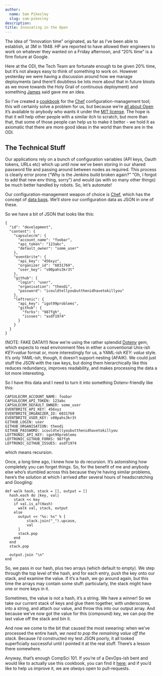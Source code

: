 ```yaml
---
author:
  name: Sam Pikesley
  slug: sam-pikesley
description:
title: Innovating in the Open
---
```


<p>The idea of &ldquo;Innovation time&rdquo; originated, as far as I&rsquo;ve been able to establish, at 3M in 1948. HP are reported to have allowed their engineers to work on whatever they wanted on a Friday afternoon, and &ldquo;20% time&rdquo; is a firm fixture at Google.</p>

<p>Here at the ODI, the Tech Team are fortunate enough to be given 20% time, but it&rsquo;s not always easy to think of something to work on. However yesterday we were having a discussion around how we manage deployments (and there&rsquo;ll doubtless be lots more about that in future blosts as we move towards the Holy Grail of continuous deployment) and something <a rel="external" href="http://theodi.org/people/james-smith">James</a> said gave me an idea.</p>

<p>So I&rsquo;ve created a <a rel="external" href="http://docs.opscode.com/essentials_cookbooks.html">cookbook</a> for the <a rel="external" href="http://www.opscode.com/chef/">Chef</a> configuration-management tool; this will certainly solve a problem for us, but because we&rsquo;re <a rel="external" href="http://www.theodi.org/blog/better-living-through-openness">all about Open</a> it&rsquo;s available to anybody who wants it under the <a rel="external" href="http://opensource.org/licenses/MIT">MIT license</a>. The hope is that it will help other people with a similar itch to scratch, but more than that, that some of those people can help us to make it better - we hold it as axiomatic that there are more good ideas in the world than there are in the ODI.</p>

<h2>The Technical Stuff</h2>

<p>Our applications rely on a bunch of configuration variables (API keys, Oauth tokens, URLs etc) which up until now we&rsquo;ve been storing in our shared password file and passing around between nodes as required. This process is clearly error prone (&ldquo;Why is the Jenkins build broken again?&rdquo; &ldquo;Oh, I forgot to add that new env thing, sorry&rdquo;) and would (as with so many other things) be much better handled by robots. So, let&rsquo;s automate!</p>

<p>Our configuration-management weapon of choice is <a rel="external" href="http://www.opscode.com/chef/">Chef</a>, which has the concept of <a rel="external" href="http://docs.opscode.com/essentials_data_bags.html">data bags</a>. We&rsquo;ll store our configuration data as JSON in one of these.</p>

<p>So we have a bit of JSON that looks like this:</p>

<pre><code>{
  "id": "development",
  "content": {
    "capsulecrm": {
      "account_name": "foobar",
      "api_token": "123abc",
      "default_owner": "some_user"
    },
    "eventbrite": {
      "api_key": "456xyz",
      "organizer_id": "6031769",
      "user_key": "s00pahs3kr3t"
    },
    "github": {
      "login": "user",
      "organisation": "theodi",
      "password": "icouldtellyoubutthenidhavetokillyou"
    },
    "leftronic": {
      "api_key": "igot99problems",
      "github": {
        "forks": "987fgh",
        "issues": "asdf1974"
      }
    }
  }
}
</code></pre>

<p>(NOTE: FAKE DATA!!!) Now we&rsquo;re using the rather splendid <a rel="external" href="https://github.com/bkeepers/dotenv">Dotenv</a> gem, which expects to read environment files in either a conventional Unix-ish <em>KEY=value</em> format or, more interestingly for us, a YAML-ish <em>KEY: value</em> style. It&rsquo;s only YAML-<em>ish</em>, though, it doesn&rsquo;t support nesting (AFAIK). We could just stuff the JSON with the raw keys, but doing them hierarchically like this reduces redundancy, improves readability, and makes processing the data a lot more interesting.</p>

<p>So I have this data and I need to turn it into something Dotenv-friendly like this:</p>

<pre><code>CAPSULECRM_ACCOUNT_NAME: foobar
CAPSULECRM_API_TOKEN: 123abc
CAPSULECRM_DEFAULT_OWNER: some_user
EVENTBRITE_API_KEY: 456xyz
EVENTBRITE_ORGANIZER_ID: 6031769
EVENTBRITE_USER_KEY: s00pahs3kr3t
GITHUB_LOGIN: user
GITHUB_ORGANISATION: theodi
GITHUB_PASSWORD: icouldtellyoubutthenidhavetokillyou
LEFTRONIC_API_KEY: igot99problems
LEFTRONIC_GITHUB_FORKS: 987fgh
LEFTRONIC_GITHUB_ISSUES: asdf1974
</code></pre>

<p>which means recursion.</p>

<p>Once, a long time ago, I knew how to do recursion. It&rsquo;s astonishing how completely you can forget things. So, for the benefit of me and anybody else who&rsquo;s stumbled across this because they&rsquo;re having similar problems, here&rsquo;s the solution at which I arrived after several hours of headscratching and Googling:</p>

<pre><code>def walk hash, stack = [], output = []
  hash.each do |key, val|
    stack &lt;&lt; key
    if val.is_a?(Hash)
      walk val, stack, output
    else
      output &lt;&lt; "%s: %s" % [
          stack.join("_").upcase,
          val
      ]
      stack.pop
    end
  end
  stack.pop

  output.join "\n"
end
</code></pre>

<p>So, we pass in our hash, plus two arrays (which default to empty). We step through the top level of the hash, and for each entry, push the key onto our stack, and examine the value. If it&rsquo;s a hash, we go around again, but this time the arrays may contain some stuff: particularly, the stack might have one or more keys in it.</p>

<p>Sometimes, the value is not a hash, it&rsquo;s a string. We have a winner! So we take our current stack of keys and glue them together, with underscores, into a string, and attach our value, and throw this into our output array. And because we&rsquo;ve now got the value for this (compound) key, we can pop the last value off the stack and bin it.</p>

<p>And now we come to the bit that caused the most swearing: when we&rsquo;ve processed the entire hash, <em>we need to pop the remaining value off the stack</em>. Because I&rsquo;d constructed my test JSON poorly, it all looked superficially successful until I pointed it at the real stuff. There&rsquo;s a lesson there somewhere.</p>

<p>Anyway, that&rsquo;s enough CompSci 101. If you&rsquo;re of a DevOps-ish bent and would like to actually use this cookbook, you can find it <a rel="external" href="https://github.com/theodi/chef-envbuilder">here</a>; and if you&rsquo;d like to help us improve it, we are <em>always</em> open to pull-requests.</p>
